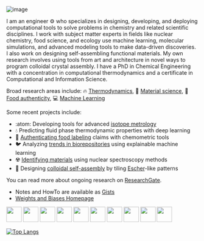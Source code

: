![image](https://github.com/mahynski/mahynski/assets/23516749/6db3de5e-8956-478a-8f80-9a7c8e93bc17)

I am an engineer :gear: who specializes in designing, developing, and deploying computational tools to solve problems in chemistry and related scientific disciplines. I work with subject matter experts in fields like nuclear chemistry, food science, and ecology use machine learning, molecular simulations, and advanced modeling tools to make data-driven discoveries. I also work on designing self-assembling functional materials. My own research involves using tools from art and architecture in novel ways to program colloidal crystal assembly. I have a PhD in Chemical Engineering with a concentration in computational thermodynamics and a certificate in Computational and Information Science. 

Broad research areas include: 
:fire: [Thermodynamics](https://gist.github.com/mahynski/2533b0d5f39348e73d09b0a2bcfa33e8), :diamond_shape_with_a_dot_inside: [Material science](https://gist.github.com/mahynski/55116f939ae1b570b3a35abe37749c94), :sushi: [Food authenticity](https://gist.github.com/mahynski/6307ae08cf6dbd02db183c3ad8e0ffc7), :computer: [Machine Learning](https://wandb.ai/nathan-mahynski)

Some recent projects include: 
* :atom: Developing tools for advanced [isotope metrology](https://www.nist.gov/programs-projects/isotope-metrology)
* :droplet: Predicting fluid phase thermodynamic properties with deep learning
* :strawberry: [Authenticating food labeling](https://pychemauth.readthedocs.io/en/latest/index.html) claims with chemometric tools 
* :bird: Analyzing [trends in biorepositories](https://pubs.acs.org/doi/full/10.1021/acs.est.2c01894) using explainable machine learning
* :radioactive: [Identifying materials](https://dx.doi.org/10.1007/s10967-023-09024-x) using nuclear spectroscopy methods
* :diamond_shape_with_a_dot_inside: Designing [colloidal self-assembly](https://doi.org/10.1063/5.0106131) by tiling [Escher](https://mcescher.com/)-like patterns

You can read more about ongoing research on [ResearchGate](https://www.researchgate.net/profile/Nathan-Mahynski).
* Notes and HowTo are available as [Gists](https://gist.github.com/mahynski)
* [Weights and Biases Homepage](https://wandb.ai/nathan-mahynski)

<!-- Have an interesting problem? Need help or advice? Contact me at nathan.mahynski@nist.gov -->

<!--
[![mahynski's github stats](https://github-readme-stats.vercel.app/api?username=mahynski&show_icons=true&theme=tokyonight&hide_border=true)](https://github.com/mahynski)
-->

<img src="https://upload.wikimedia.org/wikipedia/commons/thumb/c/c3/Python-logo-notext.svg/1869px-Python-logo-notext.svg.png" height=40 /> <img src="https://upload.wikimedia.org/wikipedia/commons/thumb/3/38/Jupyter_logo.svg/1200px-Jupyter_logo.svg.png" height=40 />  <img src="http://static.bokeh.org/og/logotype-on-hex.png" height=40 /> <img src="https://upload.wikimedia.org/wikipedia/commons/thumb/0/05/Scikit_learn_logo_small.svg/1200px-Scikit_learn_logo_small.svg.png" height=40 /> <img src="https://upload.wikimedia.org/wikipedia/commons/thumb/a/ae/Keras_logo.svg/1200px-Keras_logo.svg.png" height=40 />  <img src="https://upload.wikimedia.org/wikipedia/commons/thumb/a/ab/TensorFlow_logo.svg/1200px-TensorFlow_logo.svg.png" height=40 /> <img src="https://avatars.githubusercontent.com/u/26401354?s=200&v=4" height=40 /> <img src="https://upload.wikimedia.org/wikipedia/commons/thumb/1/18/ISO_C%2B%2B_Logo.svg/306px-ISO_C%2B%2B_Logo.svg.png" height=40 /> <img src="https://upload.wikimedia.org/wikipedia/commons/thumb/8/82/Gnu-bash-logo.svg/216px-Gnu-bash-logo.svg.png" height=40 /> <img src="https://www.lammps.org/movies/logo.gif" height=40 />

<!-- [![GitHub Streak](https://streak-stats.demolab.com/?user=mahynski)](https://git.io/streak-stats) -->

[![Top Langs](https://github-readme-stats.vercel.app/api/top-langs/?username=mahynski&layout=compact&theme=vision-friendly-dark)](https://github.com/anuraghazra/github-readme-stats)
